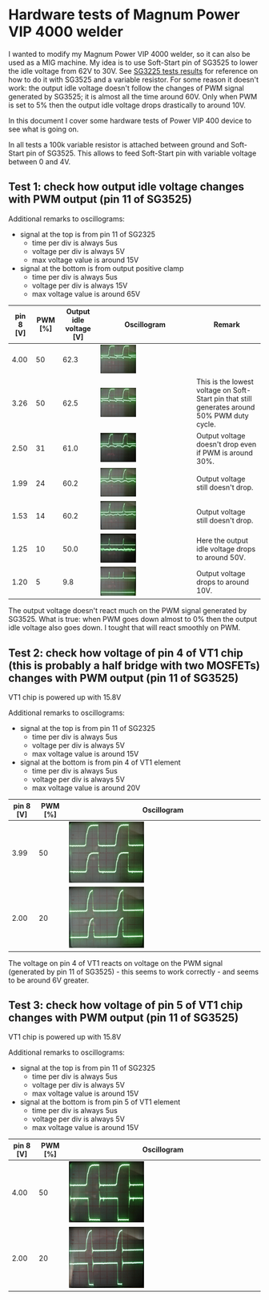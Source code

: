 # Hardware tests of Magnum Power VIP 4000 welder

I wanted to modify my Magnum Power VIP 4000 welder, so it can also be used as a MIG machine.
My idea is to use Soft-Start pin of SG3525 to lower the idle voltage from 62V to 30V.
See [SG3225 tests results](https://github.com/wmarkow/sandbox/tree/master/inverter-welder/elements/sg3525/tests) for reference 
on how to do it with SG3525 and a variable resistor.
For some reason it doesn't work: the output idle voltage doesn't follow the changes of PWM signal generated by SG3525; it is
almost all the time around 60V. Only when PWM is set to 5% then the output idle voltage drops drastically to around 10V.

In this document I cover some hardware tests of Power VIP 400 device to see what is going on.

In all tests a 100k variable resistor is attached between ground and Soft-Start pin of SG3525. This allows to feed Soft-Start pin with variable voltage between 0 and 4V.

## Test 1: check how output idle voltage changes with PWM output (pin 11 of SG3525)

Additional remarks to oscillograms:
 * signal at the top is from pin 11 of SG2325
   * time per div is always 5us
   * voltage per div is always 5V
   * max voltage value is around 15V
 * signal at the bottom is from output positive clamp
   * time per div is always 5us
   * voltage per div is always 15V
   * max voltage value is around 65V

 | pin 8 [V] | PWM [%] | Output idle voltage [V]| Oscillogram | Remark |
 |---|---|---|---|---|
 | 4.00 | 50 | 62.3 | <img src="https://raw.githubusercontent.com/wmarkow/sandbox/master/inverter-welder/concepts/08_magnum_power_vip_4000/reveng/tests/01_sg3525_pin11_vs_idle_output_voltage/output_voltage_for_pwm_50_percent.jpg" width="40%" > | |
 | 3.26 | 50 | 62.5 | <img src="https://raw.githubusercontent.com/wmarkow/sandbox/master/inverter-welder/concepts/08_magnum_power_vip_4000/reveng/tests/01_sg3525_pin11_vs_idle_output_voltage/output_voltage_for_pwm_50_percent.jpg" width="40%" > | This is the lowest voltage on Soft-Start pin that still generates around 50% PWM duty cycle. |
 | 2.50 | 31 | 61.0 | <img src="https://raw.githubusercontent.com/wmarkow/sandbox/master/inverter-welder/concepts/08_magnum_power_vip_4000/reveng/tests/01_sg3525_pin11_vs_idle_output_voltage/output_voltage_for_pwm_31_percent.jpg" width="40%" > | Output voltage doesn't drop even if PWM is around 30%. |
 | 1.99 | 24 | 60.2 | <img src="https://raw.githubusercontent.com/wmarkow/sandbox/master/inverter-welder/concepts/08_magnum_power_vip_4000/reveng/tests/01_sg3525_pin11_vs_idle_output_voltage/output_voltage_for_pwm_24_percent.jpg" width="40%" > | Output voltage still doesn't drop. |
 | 1.53 | 14 | 60.2 | <img src="https://raw.githubusercontent.com/wmarkow/sandbox/master/inverter-welder/concepts/08_magnum_power_vip_4000/reveng/tests/01_sg3525_pin11_vs_idle_output_voltage/output_voltage_for_pwm_14_percent.jpg" width="40%" > | Output voltage still doesn't drop. |
 | 1.25 | 10 | 50.0 | <img src="https://raw.githubusercontent.com/wmarkow/sandbox/master/inverter-welder/concepts/08_magnum_power_vip_4000/reveng/tests/01_sg3525_pin11_vs_idle_output_voltage/output_voltage_for_pwm_10_percent.jpg" width="40%" > | Here the output idle voltage drops to around 50V. |
 | 1.20 |  5 |  9.8 | <img src="https://raw.githubusercontent.com/wmarkow/sandbox/master/inverter-welder/concepts/08_magnum_power_vip_4000/reveng/tests/01_sg3525_pin11_vs_idle_output_voltage/output_voltage_for_pwm_05_percent.jpg" width="40%" > | Output voltage drops to around 10V. |

The output voltage doesn't react much on the PWM signal generated by SG3525. What is true: when PWM goes down almost to 0%
then the output idle voltage also goes down. I tought that will react smoothly on PWM.

## Test 2: check how voltage of pin 4 of VT1 chip (this is probably a half bridge with two MOSFETs) changes with PWM output (pin 11 of SG3525)

VT1 chip is powered up with 15.8V

Additional remarks to oscillograms:
 * signal at the top is from pin 11 of SG2325
   * time per div is always 5us
   * voltage per div is always 5V
   * max voltage value is around 15V
 * signal at the bottom is from pin 4 of VT1 element
   * time per div is always 5us
   * voltage per div is always 5V
   * max voltage value is around 20V

 | pin 8 [V] | PWM [%] | Oscillogram |
 |---|---|---|
 | 3.99 | 50 | <img src="https://raw.githubusercontent.com/wmarkow/sandbox/master/inverter-welder/concepts/08_magnum_power_vip_4000/reveng/tests/02_sg3525_pin11_vs_vt1_pin4/vt1_pin4_fpr_pwm_50_percent.jpg" width="40%" > | |
 | 2.00 | 20 | <img src="https://raw.githubusercontent.com/wmarkow/sandbox/master/inverter-welder/concepts/08_magnum_power_vip_4000/reveng/tests/02_sg3525_pin11_vs_vt1_pin4/vt1_pin4_for_pwm_20_percent.jpg" width="40%" > | |

 The voltage on pin 4 of VT1 reacts on voltage on the PWM signal (generated by pin 11 of SG3525) - this seems to work correctly - and seems to be around 6V greater.
 
 
## Test 3: check how voltage of pin 5 of VT1 chip changes with PWM output (pin 11 of SG3525)

VT1 chip is powered up with 15.8V

Additional remarks to oscillograms:
 * signal at the top is from pin 11 of SG2325
   * time per div is always 5us
   * voltage per div is always 5V
   * max voltage value is around 15V
 * signal at the bottom is from pin 5 of VT1 element
   * time per div is always 5us
   * voltage per div is always 5V
   * max voltage value is around 15V

 | pin 8 [V] | PWM [%] | Oscillogram |
 |---|---|---|
 | 4.00 | 50 | <img src="https://raw.githubusercontent.com/wmarkow/sandbox/master/inverter-welder/concepts/08_magnum_power_vip_4000/reveng/tests/03_sg3525_pin11_vs_vt1_pin5/vt1_pin5_for_pwm_50_percent.jpg" width="40%" > | |
 | 2.00 | 20 | <img src="https://raw.githubusercontent.com/wmarkow/sandbox/master/inverter-welder/concepts/08_magnum_power_vip_4000/reveng/tests/03_sg3525_pin11_vs_vt1_pin5/vt1_pin5_for_pwm_20_percent.jpg" width="40%" > | |
 
